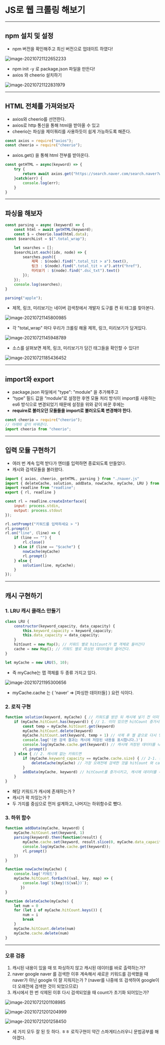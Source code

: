 # JS로 웹 크롤링 해보기

---

## npm 설치 및 설정

- npm 버전을 확인해주고 최신 버전으로 업데이트 하였다!

![image-20210721122652233](./img/image-20210721122652233.png)

- npm init -y 로 package.json 파일을 만든다!
- axios 와 cheerio 설치하기

![image-20210721122831979](./img/image-20210721122831979.png)

---

## HTML 전체를 가져와보자

- axios와 cheerio를 선언한다.
- axios로 http 통신을 통해 html을 받아올 수 있고
- cheerio는 파싱을 제이쿼리를 사용하듯이 쉽게 가능하도록 해준다.

```js
const axios = require("axios");
const cheerio = require("cheerio");
```

- axios.get() 을 통해 html 전부를 받아온다.

```js
const getHTML = async(keyword) => {
    try {
        return await axios.get("https://search.naver.com/search.naver?where=nexearch&sm=top_hty&fbm=0&ie=utf8&query=" + encodeURI(keyword));
    }catch(err) {
        console.log(err);
    }
}
```

---

## 파싱을 해보자

```js
const parsing = async (keyword) => {
    const html = await getHTML(keyword);
    const $ = cheerio.load(html.data);
const $searchList = $(".total_wrap");

    let searches = [];
    $searchList.each((idx, node) => {
        searches.push({
            제목 : $(node).find(".total_tit > a").text(),
            링크 : $(node).find(".total_tit > a").attr("href"),
            미리보기 : $(node).find(".dsc_txt").text()
        });
    });
    console.log(searches);
}

parsing("apple");
```

- 제목, 링크, 미리보기는 네이버 검색창에서 개발자 도구를 켠 뒤 태그를 찾아본다.

![image-20210721145800985](./img/image-20210721145800985.png)

- 각 "total_wrap" 마다 우리가 크롤링 해올 제목, 링크, 미리보기가 담겨있다.

![image-20210721145948789](./img/image-20210721145948789.png)

- 소스를 살펴보면 제목, 링크, 미리보기가 담긴 태그들을 확인할 수 있다!!

![image-20210721185436452](./img/image-20210721185436452.png)

---

## import와 export

- package.json 파일에서 "type": "module" 을 추가해주고
- “type” 필드 값을 “module”로 설정한 후엔 모듈 처리 방식이 import를 사용하는 es6 방식으로 변경되었기 때문에 설정을 위와 같이 바꾼 후에는 
- **require로 불러오던 모듈들을 import로 불러오도록 변경해야 한다.**

```js
const cheerio = require("cheerio");
// 아래와 같이 바꿔준다.
import cheerio from "cheerio";
```

---

## 입력 모듈 구현하기

- 여러 번 계속 입력 받다가 엔터를 입력하면 종료되도록 만들었다.
- 캐시와 검색모듈을 불러왔다.

```js
import { axios, cheerio, getHTML, parsing } from "./naver.js"
import { deleteCache, solution, addData, nowCache, myCache, LRU } from "./cache.js"
import readline from "readline";
export { rl, readline }

const rl = readline.createInterface({
    input: process.stdin,
    output: process.stdout
});

rl.setPrompt("키워드를 입력하세요 > ")
rl.prompt()
rl.on("line", (line) => {
    if (line == "") {
        rl.close()
    } else if (line == "$cache") {
        nowCache(myCache)
        rl.prompt()
    } else {
        solution(line, myCache);
    }
});
```

---

## 캐시 구현하기

### 1. LRU 캐시 클래스 만들기

```js
class LRU {
    constructor(keyword_capacity, data_capacity) {
        this.keyword_capacity = keyword_capacity;
        this.data_capacity = data_capacity;
    }
    hitCount = new Map(); // 키워드 별로 hitCount가 맵 객체로 들어간다
    cache = new Map(); // 키워드 별로 파싱된 데이터들이 들어간다.
}

let myCache = new LRU(5, 10);
```

- 즉 myCache는 맵 객체를 두 종류 가지고 있다.

![image-20210721195300656](./img/image-20210721195300656.png)

- myCache.cache 는 { 'naver' => [파싱한 데이터들] } 요런 식이다.

### 2. 로직 구현

```js
function solution(keyword, myCache) { // 키워드를 받은 뒤 캐시에 넣기 전 이미 있는지 확인한다.
    if (myCache.hitCount.has(keyword)) { // 1. 이미 있으면 hitCount 증가시키고 제일 최근 검색에 한 것으로 업데이트한다.
        const temp = myCache.hitCount.get(keyword)
        myCache.hitCount.delete(keyword) 
        myCache.hitCount.set(keyword, temp + 1) // 삭제 후 젤 끝으로 다시 넣어서 업데이트
        console.log('(본 검색 결과는 캐시에 저장된 내용을 표시합니다.)')
        console.log(myCache.cache.get(keyword)) // 캐시에 저장된 데이터를 내놓는다.
        rl.prompt()
    } else { // 2. 캐시에 없는 키워드면
        if (myCache.keyword_capacity == myCache.cache.size) { // 2-1. 캐시가 꽉 차있을 경우
            deleteCache(myCache) // 가장 오래전에 검색한 것을 hitCount 와 cache에서 지운다.
        }
        addData(myCache, keyword) // hitCount를 증가시키고, 캐시에 데이터를 추가하고 데이터를 내놓는다.
    }
}
```

- 해당 키워드가 캐시에 존재하는가 ?
- 캐시가 꽉 차있는가 ?
- 두 가지를 중심으로 먼저 설계하고, 나머지는 하위함수로 뺐다.

### 3. 하위 함수

```js
function addData(myCache, keyword) {
    myCache.hitCount.set(keyword, 1)
    parsing(keyword).then(function(result) {
        myCache.cache.set(keyword, result.slice(0, myCache.data_capacity - 1));
        console.log(myCache.cache.get(keyword));
        rl.prompt()
    })
}

function nowCache(myCache) { 
    console.log('키워드')
    myCache.hitCount.forEach((val, key, map) => {
        console.log(`${key}(${val})`);
       })
}

function deleteCache(myCache) {
    let num = 0
    for (let i of myCache.hitCount.keys()) {
        num = i
        break
    }
    myCache.hitCount.delete(num)
    myCache.cache.delete(num)
}
```

---

### 오류 검증

1. 캐시된 내용이 있을 때 또 파싱하지 않고 캐시된 데이터를 바로 출력하는가?
2. naver google naver 를 검색한 이후 계속해서 새로운 키워드를 검색했을 때 naver가 아닌 google 이 잘 지워지는가 ? (naver를 나중에 또 검색하여 google이 더 오래전에 검색한 것이 되었으므로)
3. 캐시에서 한 번 삭제된 이후 다시 검색되었을 때 count가 초기화 되어있는가?

![image-20210721201108985](./img/image-20210721201108985.png)

![image-20210721201204999](./img/adsfa.png)

![image-20210721201258450](./img/image-20210721201258450.png)

- 세 가지 모두 잘 된 듯 하다. ㅎㅎ 로직구현이 약간 스파게티스러우니 문법공부를 해야겠다.